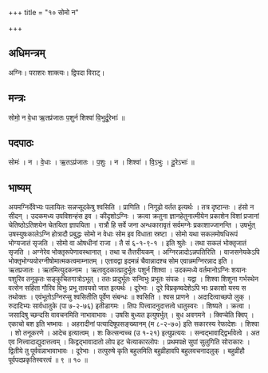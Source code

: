 +++
title = "१० सोमो न"

+++
## अधिमन्त्रम्
अग्निः। पराशरः शाक्त्यः। द्विपदा विराट्।

## मन्त्रः
सोमो॒ न वे॒धा ऋ॒तप्र॑जातः प॒शुर्न शिश्वा॑ वि॒भुर्दू॒रेभाः॑ ॥

## पदपाठः
सोमः॑ । न । वे॒धाः । ऋ॒तऽप्र॑जातः । प॒शुः । न । शिश्वा॑ । वि॒ऽभुः । दू॒रेऽभाः॑ ॥

## भाष्यम्
अयमग्निर्देवेभ्यः पलायितः सन्नप्सूदकेषु श्वसिति । प्राणिति । निगूढो वर्तत इत्यर्थः । तत्र दृष्टान्तः । हंसो न सीदन् । उदकमध्य उपविशन्हंस इव । कीदृशोऽग्निः । क्रत्वा क्रतुना ज्ञानहेतुनात्मीयेन प्रकाशेन विशां प्रजानां चेतिष्ठोऽतिशयेन चेतयिता ज्ञापयिता । रात्रौ हि सर्वे जना अन्धकारावृतं सर्वमग्नेः प्रकाशाज्जानन्ति । उषर्भुत् उषस्युषःकालेऽग्नि होत्रादौ प्रबुद्धः सोमो न वेधाः सोम इव विधाता स्रष्टा । सोमो यथा सकलमोषधिरूपं भोग्यजातं सृजति । सोमो वा ओषधीनां राजा । तै सं ६-१-९-१ । इति श्रुतेः । तथा सकलं भोक्तृजातं सृजति । अग्नेरेव भोक्तृरूपेणावस्थानात् । तथा च तैत्तरीयकम् । अग्निरन्नादोऽन्नपतिरिति । वाजसनेयकेऽपि भोक्तृभोग्ययोरग्नीषोमात्मकत्वमाम्नातम् । एतावद्वा इदमन्नं चैवान्नादश्च सोम एवान्नमग्निरन्नाद इति । ऋतप्रजातः । ऋतमित्युदकनाम । ऋतावुदकात्प्रादुर्भूतः पशुर्न शिश्वा । उदकमध्ये वर्तमानोऽग्निः शयानः पशुरिव तनूकृतः सङ्कुचितगात्रोऽभूत् । ततः प्रादुर्भूतः सन्विभुः प्रभूतः संपन्नः । यद्वा । शिश्वा शिशुना गर्भस्थेन वत्सेन सहिता गौरिव विभुः प्रभू तावयवो जात इत्यर्थः । दूरेभाः । दूरे विप्रकृष्वदेशेऽपि भाः प्रकाशो यस्य स तथोक्तः । एवंभूतोऽग्निरप्सु श्वसितीति पूर्वेण संबन्धः ॥ श्वसिति । श्वस प्राणने । अदादित्वाच्छपो लुक् । रुदादिभ्यः सार्वधातुके (पा ७-२-७६) इतीडागमः । तिपः पित्त्वादनुदात्तत्वे धातुस्वरः । शिष्यते । क्रत्वा । जसादिषु च्छन्दसि वावचनमिति नाभावाभावः । उषसि बुध्यत इत्युषर्भुत् । बुध अवगमने । क्विप्चेति क्विप् । एकाचो बश इति भष्भावः । अहरादीनां पत्यादिषूपसङ्ख्यानम् (म ८-२-७०) इति सकारस्य रेफादेशः । शिश्वा । शो तनूकरणे । आदेच इत्यात्वम् । शः कित्सन्वच्च (उ १-२१) इत्युप्रत्ययः । सन्वद्भावाद्द्विर्भावेत्वे । अत एव नित्त्वादाद्युदात्तत्वम् । किद्वद्भावादातो लोप इट चेत्याकारलोपः । प्रथमपक्षे सुपां सुलुगिति सोराकारः । द्वितीये तु पूर्ववन्नाभावाभावः । दूरेभाः । तत्पुरुषे कृति बहुलमिति बहुव्रीहावपि बहुलवचनादलुक् । बहुव्रीहौ पूर्वपदप्रकृतिस्वरत्वं ॥ ९ ॥ १० ॥